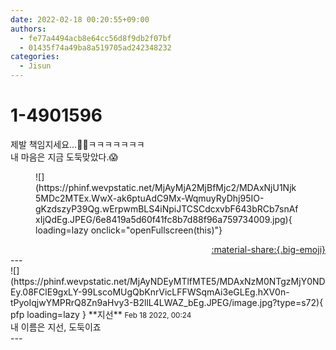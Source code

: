 ```yaml
---
date: 2022-02-18 00:20:55+09:00
authors:
  - fe77a4494acb8e64cc56d8f9db2f07bf
  - 01435f74a49ba8a519705ad242348232
categories:
  - Jisun
---
```


# 1-4901596

<div class="post-container" markdown="1">
<div class="content-container md-sidebar__scrollwrap" markdown="1">

제발 책임지세요…🤧🤧ㅋㅋㅋㅋㅋㅋㅋ<br>내 마음은 지금 도둑맞았다.😱
<figure markdown="1">
![](https://phinf.wevpstatic.net/MjAyMjA2MjBfMjc2/MDAxNjU1Njk5MDc2MTEx.WwX-ak6ptuAdC9Mx-WqmuyRyDhj95IO-gKzdszyP39Qg.wErpwmBLS4iNpiJTCSCdcxvbF643bRCb7snAfxIjQdEg.JPEG/6e8419a5d60f41fc8b7d88f96a759734009.jpg){ loading=lazy onclick="openFullscreen(this)"}
</figure>


</div>
</div>

<div style="text-align: right;" markdown="1">
<a href="https://weverse.io/fromis9/fanpost/1-4901596" style="text-align: right;">:material-share:{.big-emoji}</a>
</div>
---

<div class="comments-container md-sidebar__scrollwrap" markdown="1">
<div class="comment" markdown="1">
<div class='id-container' markdown="1">
![](https://phinf.wevpstatic.net/MjAyNDEyMTlfMTE5/MDAxNzM0NTgzMjY0NDEy.08FClE9gxLY-99LscoMUgQbKnrVicLFFWSqmAi3eGLEg.hXV0n-tPyoIqjwYMPRrQ8Zn9aHvy3-B2llL4LWAZ_bEg.JPEG/image.jpg?type=s72){ pfp loading=lazy }
**<span class="artist">지선</span>** <small>Feb 18 2022, 00:24</small><br>
</div>
<div class='comment-body' markdown="1">
내 이름은 지선, 도둑이죠
</div>
</div>
</div>
---
